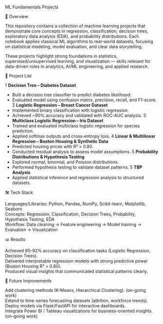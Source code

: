 ML Fundamentals Projects

📌 Overview

This repository contains a collection of machine learning projects that demonstrate core concepts in regression, classification, decision trees, exploratory data analysis (EDA), and probability distributions. Each notebook applies classical ML algorithms to real-world datasets, focusing on statistical modeling, model evaluation, and clear data storytelling.

These projects highlight strong foundations in statistics, supervised/unsupervised learning, and visualization — skills relevant for data-driven roles in analytics, AI/ML engineering, and applied research.

📂 Project List

1 **Decision Tree – Diabetes Dataset**<br />
  - Built a decision tree classifier to predict diabetes likelihood.
  - Evaluated model using confusion matrix, precision, recall, and F1-score.
2 **Logistic Regression – Breast Cancer Dataset**<br />
  - Implemented binary classification with logistic regression.<br />
  - Achieved ~90% accuracy and validated with ROC-AUC analysis.
3 **Multiclass Logistic Regression – Iris Dataset**<br />
  - Trained and evaluated multiclass logistic regression for species prediction.
  - Applied softmax outputs and cross-entropy loss.
4 **Linear & Multilinear Regression – Boston Housing & Synthetic Data**<br />
  - Predicted housing prices with R² > 0.80.
  - Conducted residual analysis to assess model assumptions.
5 **Probability Distributions & Hypothesis Testing**<br />
  - Explored normal, binomial, and Poisson distributions.
  - Performed hypothesis testing to validate dataset patterns.
5 **TBP Analysis**<br />
  - Applied statistical inference and regression analysis to structured datasets.


🛠 Tech Stack

Languages/Libraries: Python, Pandas, NumPy, Scikit-learn, Matplotlib, Seaborn <br />
Concepts: Regression, Classification, Decision Trees, Probability, Hypothesis Testing, EDA  <br />
Workflow: Data cleaning → Feature engineering → Model training → Evaluation → Visualization <br /> 


📊 Results

Achieved 85–92% accuracy on classification tasks (Logistic Regression, Decision Trees).<br />
Delivered interpretable regression models with strong predictive power (Boston Housing R² > 0.80).<br />
Produced visual insights that communicated statistical patterns clearly.<br />


🚀 Future Improvements

Add clustering methods (K-Means, Hierarchical Clustering). (on-going work)<br />
Extend to time-series forecasting datasets (attrition, workforce trends).<br />
Deploy models via Flask/FastAPI for interactive dashboards.<br />
Integrate Power BI / Tableau visualizations for business-oriented insights. (on-going work)<br />

